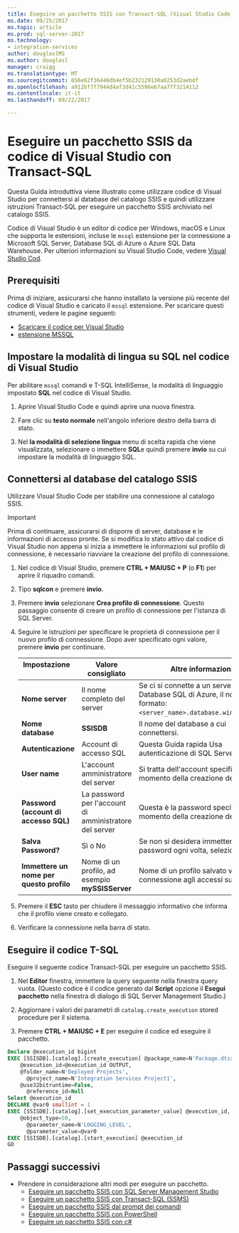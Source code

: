 ```yaml
---
title: Eseguire un pacchetto SSIS con Transact-SQL (Visual Studio Code) | Documenti Microsoft
ms.date: 09/25/2017
ms.topic: article
ms.prod: sql-server-2017
ms.technology:
- integration-services
author: douglaslMS
ms.author: douglasl
manager: craigg
ms.translationtype: MT
ms.sourcegitcommit: 656e62f36446db4ef5b232129130a0253d2aebdf
ms.openlocfilehash: a912bf7f7944d4af3d41c5596e67aa77f3214112
ms.contentlocale: it-it
ms.lasthandoff: 09/22/2017

---
```

# <a name="run-an-ssis-package-from-visual-studio-code-with-transact-sql"></a>Eseguire un pacchetto SSIS da codice di Visual Studio con Transact-SQL
Questa Guida introduttiva viene illustrato come utilizzare codice di Visual Studio per connettersi al database del catalogo SSIS e quindi utilizzare istruzioni Transact-SQL per eseguire un pacchetto SSIS archiviato nel catalogo SSIS.

Codice di Visual Studio è un editor di codice per Windows, macOS e Linux che supporta le estensioni, incluse le `mssql` estensione per la connessione a Microsoft SQL Server, Database SQL di Azure o Azure SQL Data Warehouse. Per ulteriori informazioni su Visual Studio Code, vedere [Visual Studio Cod](https://code.visualstudio.com/).

## <a name="prerequisites"></a>Prerequisiti

Prima di iniziare, assicurarsi che hanno installato la versione più recente del codice di Visual Studio e caricato il `mssql` estensione. Per scaricare questi strumenti, vedere le pagine seguenti:
-   [Scaricare il codice per Visual Studio](https://code.visualstudio.com/Download)
-   [estensione MSSQL](https://marketplace.visualstudio.com/items?itemName=ms-mssql.mssql)

## <a name="set-language-mode-to-sql-in-vs-code"></a>Impostare la modalità di lingua su SQL nel codice di Visual Studio

Per abilitare `mssql` comandi e T-SQL IntelliSense, la modalità di linguaggio impostato **SQL** nel codice di Visual Studio.

1. Aprire Visual Studio Code e quindi aprire una nuova finestra. 

2. Fare clic su **testo normale** nell'angolo inferiore destro della barra di stato.

3. Nel **la modalità di selezione lingua** menu di scelta rapida che viene visualizzata, selezionare o immettere **SQL**e quindi premere **invio** su cui impostare la modalità di linguaggio SQL. 

## <a name="connect-to-the-ssis-catalog-database"></a>Connettersi al database del catalogo SSIS

Utilizzare Visual Studio Code per stabilire una connessione al catalogo SSIS.

> [!IMPORTANT]
> Prima di continuare, assicurarsi di disporre di server, database e le informazioni di accesso pronte. Se si modifica lo stato attivo dal codice di Visual Studio non appena si inizia a immettere le informazioni sul profilo di connessione, è necessario riavviare la creazione del profilo di connessione.

1. Nel codice di Visual Studio, premere **CTRL + MAIUSC + P** (o **F1**) per aprire il riquadro comandi.

2. Tipo **sqlcon** e premere **invio**.

3. Premere **invio** selezionare **Crea profilo di connessione**. Questo passaggio consente di creare un profilo di connessione per l'istanza di SQL Server.

4. Seguire le istruzioni per specificare le proprietà di connessione per il nuovo profilo di connessione. Dopo aver specificato ogni valore, premere **invio** per continuare. 

   | Impostazione       | Valore consigliato | Altre informazioni |
   | ------------ | ------------------ | ------------------------------------------------- | 
   | **Nome server** | Il nome completo del server | Se ci si connette a un server di Database SQL di Azure, il nome è nel formato: `<server_name>.database.windows.net`. |
   | **Nome database** | **SSISDB** | Il nome del database a cui connettersi. |
   | **Autenticazione** | Account di accesso SQL| Questa Guida rapida Usa autenticazione di SQL Server. |
   | **User name** | L'account amministratore del server | Si tratta dell'account specificato al momento della creazione del server. |
   | **Password (account di accesso SQL)** | La password per l'account di amministratore del server | Questa è la password specificata al momento della creazione del server. |
   | **Salva Password?** | Sì o No | Se non si desidera immettere la password ogni volta, selezionare Sì. |
   | **Immettere un nome per questo profilo** | Nome di un profilo, ad esempio **mySSISServer** | Nome di un profilo salvato velocità di connessione agli accessi successivi. | 

5. Premere il **ESC** tasto per chiudere il messaggio informativo che informa che il profilo viene creato e collegato.

6. Verificare la connessione nella barra di stato.

## <a name="run-the-t-sql-code"></a>Eseguire il codice T-SQL
Eseguire il seguente codice Transact-SQL per eseguire un pacchetto SSIS.

1. Nel **Editor** finestra, immettere la query seguente nella finestra query vuota. (Questo codice è il codice generato dal **Script** opzione il **Esegui pacchetto** nella finestra di dialogo di SQL Server Management Studio.)

2. Aggiornare i valori dei parametri di `catalog.create_execution` stored procedure per il sistema.

3. Premere **CTRL + MAIUSC + E** per eseguire il codice ed eseguire il pacchetto.

```sql
Declare @execution_id bigint
EXEC [SSISDB].[catalog].[create_execution] @package_name=N'Package.dtsx',
    @execution_id=@execution_id OUTPUT,
    @folder_name=N'Deployed Projects',
      @project_name=N'Integration Services Project1',
    @use32bitruntime=False,
      @reference_id=Null
Select @execution_id
DECLARE @var0 smallint = 1
EXEC [SSISDB].[catalog].[set_execution_parameter_value] @execution_id,
    @object_type=50,
      @parameter_name=N'LOGGING_LEVEL',
      @parameter_value=@var0
EXEC [SSISDB].[catalog].[start_execution] @execution_id
GO
```

## <a name="next-steps"></a>Passaggi successivi
- Prendere in considerazione altri modi per eseguire un pacchetto.
    - [Eseguire un pacchetto SSIS con SQL Server Management Studio](./ssis-quickstart-run-ssms.md)
    - [Eseguire un pacchetto SSIS con Transact-SQL (SSMS)](./ssis-quickstart-run-tsql-ssms.md)
    - [Eseguire un pacchetto SSIS dal prompt dei comandi](./ssis-quickstart-run-cmdline.md)
    - [Eseguire un pacchetto SSIS con PowerShell](ssis-quickstart-run-powershell.md)
    - [Eseguire un pacchetto SSIS con c#](./ssis-quickstart-run-dotnet.md) 

